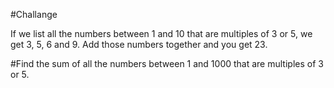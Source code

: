 #Challange

If we list all the numbers between 1 and 10 that are multiples of 3 or 5, we get 3, 5, 6 and 9. Add those numbers together and you get 23.

#Find the sum of all the numbers between 1 and 1000 that are multiples of 3 or 5. 
